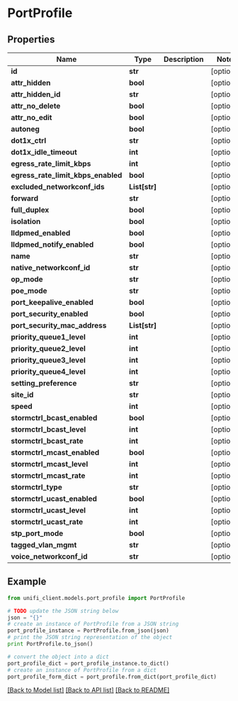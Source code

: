 # PortProfile


## Properties

Name | Type | Description | Notes
------------ | ------------- | ------------- | -------------
**id** | **str** |  | [optional] 
**attr_hidden** | **bool** |  | [optional] 
**attr_hidden_id** | **str** |  | [optional] 
**attr_no_delete** | **bool** |  | [optional] 
**attr_no_edit** | **bool** |  | [optional] 
**autoneg** | **bool** |  | [optional] 
**dot1x_ctrl** | **str** |  | [optional] 
**dot1x_idle_timeout** | **int** |  | [optional] 
**egress_rate_limit_kbps** | **int** |  | [optional] 
**egress_rate_limit_kbps_enabled** | **bool** |  | [optional] 
**excluded_networkconf_ids** | **List[str]** |  | [optional] 
**forward** | **str** |  | [optional] 
**full_duplex** | **bool** |  | [optional] 
**isolation** | **bool** |  | [optional] 
**lldpmed_enabled** | **bool** |  | [optional] 
**lldpmed_notify_enabled** | **bool** |  | [optional] 
**name** | **str** |  | [optional] 
**native_networkconf_id** | **str** |  | [optional] 
**op_mode** | **str** |  | [optional] 
**poe_mode** | **str** |  | [optional] 
**port_keepalive_enabled** | **bool** |  | [optional] 
**port_security_enabled** | **bool** |  | [optional] 
**port_security_mac_address** | **List[str]** |  | [optional] 
**priority_queue1_level** | **int** |  | [optional] 
**priority_queue2_level** | **int** |  | [optional] 
**priority_queue3_level** | **int** |  | [optional] 
**priority_queue4_level** | **int** |  | [optional] 
**setting_preference** | **str** |  | [optional] 
**site_id** | **str** |  | [optional] 
**speed** | **int** |  | [optional] 
**stormctrl_bcast_enabled** | **bool** |  | [optional] 
**stormctrl_bcast_level** | **int** |  | [optional] 
**stormctrl_bcast_rate** | **int** |  | [optional] 
**stormctrl_mcast_enabled** | **bool** |  | [optional] 
**stormctrl_mcast_level** | **int** |  | [optional] 
**stormctrl_mcast_rate** | **int** |  | [optional] 
**stormctrl_type** | **str** |  | [optional] 
**stormctrl_ucast_enabled** | **bool** |  | [optional] 
**stormctrl_ucast_level** | **int** |  | [optional] 
**stormctrl_ucast_rate** | **int** |  | [optional] 
**stp_port_mode** | **bool** |  | [optional] 
**tagged_vlan_mgmt** | **str** |  | [optional] 
**voice_networkconf_id** | **str** |  | [optional] 

## Example

```python
from unifi_client.models.port_profile import PortProfile

# TODO update the JSON string below
json = "{}"
# create an instance of PortProfile from a JSON string
port_profile_instance = PortProfile.from_json(json)
# print the JSON string representation of the object
print PortProfile.to_json()

# convert the object into a dict
port_profile_dict = port_profile_instance.to_dict()
# create an instance of PortProfile from a dict
port_profile_form_dict = port_profile.from_dict(port_profile_dict)
```
[[Back to Model list]](../README.md#documentation-for-models) [[Back to API list]](../README.md#documentation-for-api-endpoints) [[Back to README]](../README.md)


